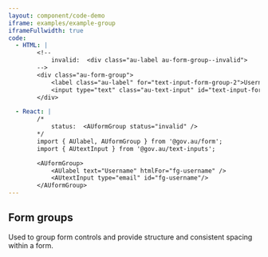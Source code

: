 ```yaml
---
layout: component/code-demo
iframe: examples/example-group
iframeFullwidth: true
code:
  - HTML: |
        <!--
            invalid:  <div class="au-label au-form-group--invalid">
        -->
        <div class="au-form-group">
            <label class="au-label" for="text-input-form-group-2">Username</label>
            <input type="text" class="au-text-input" id="text-input-form-group-2" name="text-input-form-group-2" />
        </div>

  - React: |
        /*
            status:  <AUformGroup status="invalid" />
        */
        import { AUlabel, AUformGroup } from '@gov.au/form';
        import { AUtextInput } from '@gov.au/text-inputs';

        <AUformGroup>
            <AUlabel text="Username" htmlFor="fg-username" />
            <AUtextInput type="email" id="fg-username"/>
        </AUformGroup>
---
```

## Form groups

Used to group form controls and provide structure and consistent spacing within a form. 
